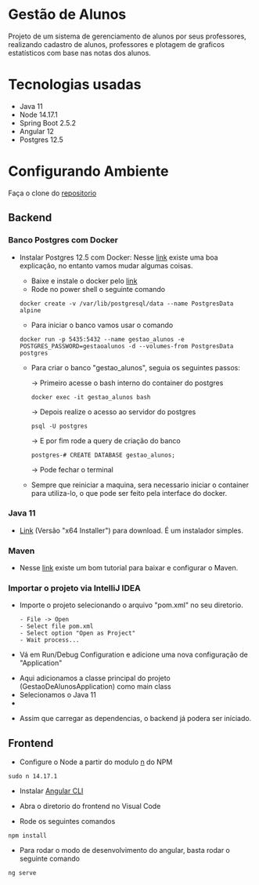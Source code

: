 # Gestão de Alunos

Projeto de um sistema de gerenciamento de alunos por seus professores, realizando cadastro de alunos, professores e plotagem de graficos estatísticos com base nas notas dos alunos.

# Tecnologias usadas

- Java 11
- Node 14.17.1
- Spring Boot 2.5.2
- Angular 12
- Postgres 12.5

# Configurando Ambiente

Faça o clone do [repositorio](https://github.com/chrystian9/gestao-de-alunos)

## Backend

### Banco Postgres com Docker

* Instalar Postgres 12.5 com Docker: Nesse [link](https://elanderson.net/2018/02/setup-postgresql-on-windows-with-docker/) existe uma boa explicação, no entanto vamos mudar algumas coisas. 

  - Baixe e instale o docker pelo [link](https://hub.docker.com/editions/community/docker-ce-desktop-windows)
  - Rode no power shell o seguinte comando
  ```
  docker create -v /var/lib/postgresql/data --name PostgresData alpine
  ```
  - Para iniciar o banco vamos usar o comando 
  ```
  docker run -p 5435:5432 --name gestao_alunos -e POSTGRES_PASSWORD=gestaoalunos -d --volumes-from PostgresData postgres
  ```
  - Para criar o banco "gestao_alunos", seguia os seguintes passos: 
    
    -> Primeiro acesse o bash interno do container do postgres
    ```
    docker exec -it gestao_alunos bash
    ```
    -> Depois realize o acesso ao servidor do postgres
     ```
    psql -U postgres
    ```
    -> E por fim rode a query de criação do banco
    ```
    postgres-# CREATE DATABASE gestao_alunos;
    ```
    -> Pode fechar o terminal
  
  - Sempre que reiniciar a maquina, sera necessario iniciar o container para utiliza-lo, o que pode ser feito pela interface do docker.
  
### Java 11

*  [Link](https://www.oracle.com/java/technologies/downloads/#jdk17-windows) (Versão "x64 Installer") para download. É um instalador simples.

### Maven

* Nesse [link](https://dicasdejava.com.br/como-instalar-o-maven-no-windows/) existe um bom tutorial para baixar e configurar o Maven.

### Importar o projeto via IntelliJ IDEA

* Importe o projeto selecionando o arquivo "pom.xml" no seu diretorio.

  ```
  - File -> Open
  - Select file pom.xml
  - Select option "Open as Project"
  - Wait process...
  ```
  
* Vá em Run/Debug Configuration e adicione uma nova configuração de "Application"
 - Aqui adicionamos a classe principal do projeto (GestaoDeAlunosApplication) como main class
 - Selecionamos o Java 11
 - 
* Assim que carregar as dependencias, o backend já podera ser iníciado.

## Frontend

* Configure o Node a partir do modulo [n](https://www.npmjs.com/package/n) do NPM

```
sudo n 14.17.1
```

* Instalar [Angular CLI](https://www.devmedia.com.br/angular-cli-instalacao/38247)

* Abra o diretorio do frontend no Visual Code

* Rode os seguintes comandos

```
npm install
```

* Para rodar o modo de desenvolvimento do angular, basta rodar o seguinte comando

```
ng serve
```
